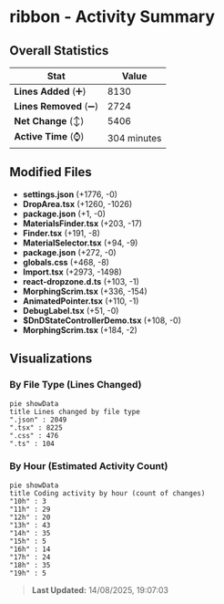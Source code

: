 # ribbon - Activity Summary 

## Overall Statistics

| Stat                   | Value                                                             |
| ---------------------- | ----------------------------------------------------------------- |
| **Lines Added** (➕)   | 8130                                          |
| **Lines Removed** (➖) | 2724                                        |
| **Net Change** (↕)    | 5406                |
| **Active Time** (⌚)   | 304 minutes |


## Modified Files
- **settings.json** (+1776, -0)
- **DropArea.tsx** (+1260, -1026)
- **package.json** (+1, -0)
- **MaterialsFinder.tsx** (+203, -17)
- **Finder.tsx** (+191, -8)
- **MaterialSelector.tsx** (+94, -9)
- **package.json** (+272, -0)
- **globals.css** (+468, -8)
- **Import.tsx** (+2973, -1498)
- **react-dropzone.d.ts** (+103, -1)
- **MorphingScrim.tsx** (+336, -154)
- **AnimatedPointer.tsx** (+110, -1)
- **DebugLabel.tsx** (+51, -0)
- **$DnDStateControllerDemo.tsx** (+108, -0)
- **MorphingScrim.tsx** (+184, -2)

## Visualizations

### By File Type (Lines Changed)

```mermaid
pie showData
title Lines changed by file type
".json" : 2049
".tsx" : 8225
".css" : 476
".ts" : 104
```

### By Hour (Estimated Activity Count)

```mermaid
pie showData
title Coding activity by hour (count of changes)
"10h" : 3
"11h" : 29
"12h" : 20
"13h" : 43
"14h" : 35
"15h" : 5
"16h" : 14
"17h" : 24
"18h" : 35
"19h" : 5
```


> **Last Updated:** 14/08/2025, 19:07:03
